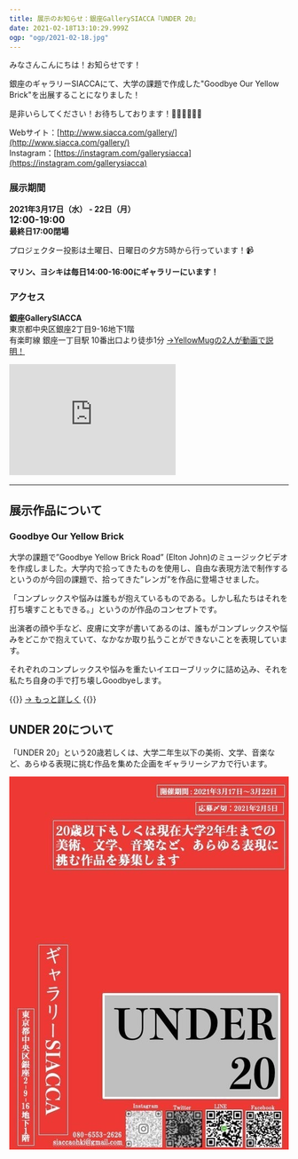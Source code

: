 ```yaml
---
title: 展示のお知らせ：銀座GallerySIACCA『UNDER 20』
date: 2021-02-18T13:10:29.999Z
ogp: "ogp/2021-02-18.jpg"
---
```

みなさんこんにちは！お知らせです！

銀座のギャラリーSIACCAにて、大学の課題で作成した"Goodbye Our Yellow Brick"を出展することになりました！

是非いらしてください！お待ちしております！👩🏻‍🎤👨🏻‍🎤

Webサイト：[http://www.siacca.com/gallery/](http://www.siacca.com/gallery/)<br>
Instagram：[https://instagram.com/gallerysiacca](https://instagram.com/gallerysiacca)

### 展示期間
**2021年3月17日（水） - 22日（月）<br><big>12:00-19:00</big><br>最終日17:00閉場**

プロジェクター投影は土曜日、日曜日の夕方5時から行っています！📹

**マリン、ヨシキは毎日14:00-16:00にギャラリーにいます！**
  
### アクセス
**銀座GallerySIACCA**<br>
東京都中央区銀座2丁目9-16地下1階<br>
有楽町線 銀座一丁目駅 10番出口より徒歩1分 [→YellowMugの2人が動画で説明！](https://youtu.be/_aqHfgQutwg)

<iframe class=map src="https://www.google.com/maps/embed?pb=!1m14!1m8!1m3!1d12964.653502648684!2d139.768407!3d35.672979!3m2!1i1024!2i768!4f13.1!3m3!1m2!1s0x0%3A0xbefc63d9459a2d6e!2z44Ku44Oj44Op44Oq44O8IOOCt-OCouOCqw!5e0!3m2!1sja!2sjp!4v1613641694144!5m2!1sja!2sjp" height="200" frameborder="0" allowfullscreen="" aria-hidden="false" tabindex="0" decoding=async loading=lazy>></iframe>

***

## 展示作品について

### Goodbye Our Yellow Brick

大学の課題で”Goodbye Yellow Brick Road” (Elton John)のミュージックビデオを作成しました。大学内で拾ってきたものを使用し、自由な表現方法で制作するというのが今回の課題で、拾ってきた”レンガ”を作品に登場させました。

「コンプレックスや悩みは誰もが抱えているものである。しかし私たちはそれを打ち壊すこともできる。」というのが作品のコンセプトです。

出演者の顔や手など、皮膚に文字が書いてあるのは、誰もがコンプレックスや悩みをどこかで抱えていて、なかなか取り払うことができないことを表現しています。

それぞれのコンプレックスや悩みを重たいイエローブリックに詰め込み、それを私たち自身の手で打ち壊しGoodbyeします。

{{<right>}}
[→ もっと詳しく](https://yellow-mug.com/works/yellow-brick.html)
{{</right>}}

## UNDER 20について

「UNDER 20」という20歳若しくは、大学二年生以下の美術、文学、音楽など、あらゆる表現に挑む作品を集めた企画をギャラリーシアカで行います。

![UNDER20's poster](/static/images/49c42a50-84ac-4b95-b2a5-2459c740bd7a.jpg)